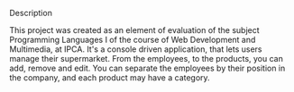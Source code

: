 Description

This project was created as an element of evaluation of the subject Programming Languages I of the course of Web Development and Multimedia, at IPCA. It's a console driven application, that lets users manage their supermarket. From the employees, to the products, you can add, remove and edit. You can separate the employees by their position in the company, and each product may have a category.
